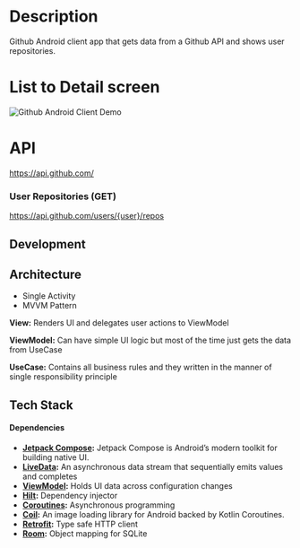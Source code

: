 # Description
Github Android client app that gets data from a Github API and shows user repositories.

# List to Detail screen
![Github Android Client Demo](https://github.com/burakkarabekir/IngCase/tree/master/intro/demo.gif)

# API
https://api.github.com/

### User Repositories (GET)
https://api.github.com/users/{user}/repos

## Development

## Architecture

- Single Activity
- MVVM Pattern

**View:** Renders UI and delegates user actions to ViewModel

**ViewModel:** Can have simple UI logic but most of the time just gets the data from UseCase

**UseCase:** Contains all business rules and they written in the manner of single responsibility principle

## Tech Stack

#### Dependencies

- **[Jetpack Compose](https://developer.android.com/jetpack/compose):** Jetpack Compose is Android’s modern toolkit for building native UI.
- **[LiveData](https://developer.android.com/kotlin/flow):** An asynchronous data stream that sequentially emits values and completes
- **[ViewModel](https://developer.android.com/topic/libraries/architecture/viewmodel):** Holds UI data across configuration changes
- **[Hilt](https://github.com/google/dagger):** Dependency injector
- **[Coroutines](https://github.com/Kotlin/kotlinx.coroutines):** Asynchronous programming
- **[Coil](https://coil-kt.github.io/coil/):** An image loading library for Android backed by Kotlin Coroutines.
- **[Retrofit](https://github.com/square/retrofit):** Type safe HTTP client
- **[Room](https://developer.android.com/topic/libraries/architecture/room):** Object mapping for SQLite












